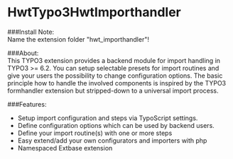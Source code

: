 # HwtTypo3HwtImporthandler
###Install Note:  
Name the extension folder "hwt_importhandler"!

###About:  
This TYPO3 extension provides a backend module for import handling in TYPO3 >= 6.2. You can setup selectable presets for import routines and give your users the possibility to change configuration options. The basic principle how to handle the involved components is inspired by the TYPO3 formhandler extension but stripped-down to a universal import process.

###Features:  
- Setup import configuration and steps via TypoScript settings.
- Define configuration options which can be used by backend users.
- Define your import routine(s) with one or more steps
- Easy extend/add your own configurators and importers with php
- Namespaced Extbase extension